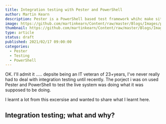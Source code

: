 ```yaml
---
title: Integration testing with Pester and PowerShell
author: Martin Kearn
description: Pester is a PowerShell based test framework whihc make sit very simple to write integration tests. This article gives and overview and some usefull resources.
image: https://github.com/martinkearn/Content/raw/master/Blogs/Images/pester.png
thumbnail: https://github.com/martinkearn/Content/raw/master/Blogs/Images/pesterThumb.png
type: article
status: draft
published: 2021/02/17 09:00:00
categories: 
  - Pester
  - Testing
  - PowerShell
---
```


OK. I'll admit it ..... depsite being an IT veteran of 23+years, I've never really had to deal with integration testing until recently. The porject i was on used Pester and PowerShell to test the live system was doing what it was supposed to be doing.

I learnt a lot from this excersise and wanted to share what I learnt here.

## Integration testing; what and why?